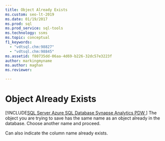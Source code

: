```yaml
---
title: Object Already Exists
ms.custom: seo-lt-2019
ms.date: 01/19/2017
ms.prod: sql
ms.prod_service: sql-tools
ms.technology: ssms
ms.topic: conceptual
f1_keywords: 
  - "vdtsql.chm:98827"
  - "vdtsql.chm:98845"
ms.assetid: f80735dd-06aa-4d69-b226-32dc57e3223f
author: markingmyname
ms.author: maghan
ms.reviewer: 

---
```

# Object Already Exists
[!INCLUDE[SQL Server Azure SQL Database Synapse Analytics PDW ](../../includes/applies-to-version/sql-asdb-asdbmi-asdw-pdw.md)]
The object you are trying to save has the same name as an object already in the database. Choose another name and proceed.  
  
Can also indicate the column name already exists.  
  
